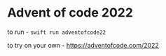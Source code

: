 # Advent of code 2022

to run - `swift run adventofcode22`

to try on your own - https://adventofcode.com/2022

